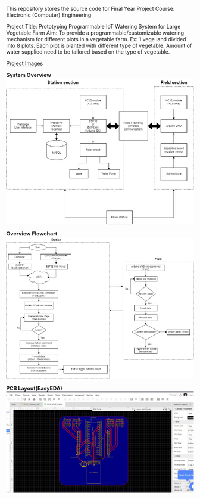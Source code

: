 This repository stores the source code for Final Year Project 
Course: Electronic (Computer) Engineering

Project Title: Prototyping Programmable IoT Watering System for Large Vegetable Farm
Aim: To provide a programmable/customizable watering mechanism for different plots in a vegetable farm.
      Ex: 1 vege land divided into 8 plots. Each plot is planted with different type of vegetable. Amount of water supplied need to be tailored based on the type of vegetable.

<a href="https://github.com/ImranTajol/final_year_project/tree/main/FYP_Images">Project Images</a>

**System Overview**
![image](https://github.com/ImranTajol/final_year_project/blob/main/FYP_Images/Block%20Diagram_Overall%20System.jpg)

**Overview Flowchart**
![image](https://github.com/ImranTajol/final_year_project/blob/main/FYP_Images/Flowchart_Overall%20system.jpg)

**PCB Layout(EasyEDA)**
![image](https://github.com/ImranTajol/final_year_project/blob/main/FYP_Images/Prototype_FYP_PCB%20Design.jpg)
